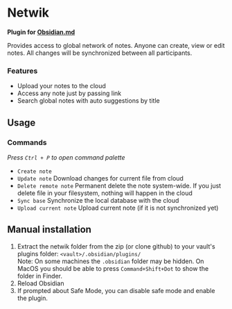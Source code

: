# Netwik
**Plugin for [Obsidian.md](https://obsidian.md)**

Provides access to global network of notes. Anyone can create, view or edit notes. All changes will be synchronized between all participants.

### Features
- Upload your notes to the cloud
- Access any note just by passing link
- Search global notes with auto suggestions by title

## Usage
### Commands
*Press `Ctrl + P` to open command palette*
- `Create note`
- `Update note` Download changes for current file from cloud
- `Delete remote note` Permanent delete the note system-wide. 
If you just delete file in your filesystem, nothing will happen in the cloud
- `Sync base` Synchronize the local database with the cloud
- `Upload current note` Upload current note (if it is not synchronized yet)

## Manual installation

1. Extract the netwik folder from the zip (or clone github) to your vault's plugins folder: `<vault>/.obsidian/plugins/`  
   Note: On some machines the `.obsidian` folder may be hidden. On MacOS you should be able to press `Command+Shift+Dot` to show the folder in Finder.
1. Reload Obsidian
1. If prompted about Safe Mode, you can disable safe mode and enable the plugin.